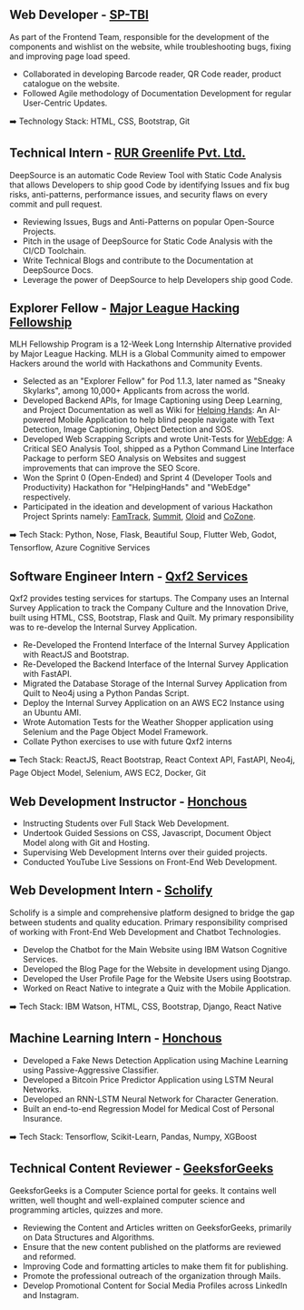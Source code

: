 ## Web Developer - [SP-TBI](http://sptbi.com/)

As part of the Frontend Team, responsible for the development of the components and wishlist on the website, while troubleshooting bugs, fixing and improving page load speed.

- Collaborated in developing Barcode reader, QR Code reader, product catalogue on the website.
- Followed Agile methodology of Documentation Development for regular User-Centric Updates.

➡️ Technology Stack: HTML, CSS, Bootstrap, Git

## Technical Intern - [RUR Greenlife Pvt. Ltd.](https://rur.co.in/)

DeepSource is an automatic Code Review Tool with Static Code Analysis that allows Developers to ship good Code by identifying Issues and fix bug risks, anti-patterns, performance issues, and security flaws on every commit and pull request.

- Reviewing Issues, Bugs and Anti-Patterns on popular Open-Source Projects.
- Pitch in the usage of DeepSource for Static Code Analysis with the CI/CD Toolchain.
- Write Technical Blogs and contribute to the Documentation at DeepSource Docs.
- Leverage the power of DeepSource to help Developers ship good Code.

## Explorer Fellow - [Major League Hacking Fellowship](https://fellowship.mlh.io/)

MLH Fellowship Program is a 12-Week Long Internship Alternative provided by Major League Hacking. MLH is a Global Community aimed to empower Hackers around the world with Hackathons and Community Events.

- Selected as an "Explorer Fellow" for Pod 1.1.3, later named as "Sneaky Skylarks", among 10,000+ Applicants from across the world.
- Developed Backend APIs, for Image Captioning using Deep Learning, and Project Documentation as well as Wiki for [Helping Hands](https://devpost.com/software/helpinghand-n8me97): An AI-powered Mobile Application to help blind people navigate with Text Detection, Image Captioning, Object Detection and SOS.
- Developed Web Scrapping Scripts and wrote Unit-Tests for [WebEdge](https://devpost.com/software/webedge): A Critical SEO Analysis Tool, shipped as a Python Command Line Interface Package to perform SEO Analysis on Websites and suggest improvements that can improve the SEO Score.
- Won the Sprint 0 (Open-Ended) and Sprint 4 (Developer Tools and Productivity) Hackathon for "HelpingHands" and "WebEdge" respectively.
- Participated in the ideation and development of various Hackathon Project Sprints namely: [FamTrack](https://devpost.com/software/famtrack), [Summit](https://devpost.com/software/summit-tpud7e), [Oloid](https://devpost.com/software/oloid) and [CoZone](https://devpost.com/software/cozone).

➡️ Tech Stack: Python, Nose, Flask, Beautiful Soup, Flutter Web, Godot, Tensorflow, Azure Cognitive Services

## Software Engineer Intern - [Qxf2 Services](https://qxf2.com/) 

Qxf2 provides testing services for startups. The Company uses an Internal Survey Application to track the Company Culture and the Innovation Drive, built using HTML, CSS, Bootstrap, Flask and Quilt. My primary responsibility was to re-develop the Internal Survey Application.

- Re-Developed the Frontend Interface of the Internal Survey Application with ReactJS and Bootstrap.
- Re-Developed the Backend Interface of the Internal Survey Application with FastAPI.
- Migrated the Database Storage of the Internal Survey Application from Quilt to Neo4j using a Python Pandas Script.
- Deploy the Internal Survey Application on an AWS EC2 Instance using an Ubuntu AMI.
- Wrote Automation Tests for the Weather Shopper application using Selenium and the Page Object Model Framework.
- Collate Python exercises to use with future Qxf2 interns

➡️ Tech Stack: ReactJS, React Bootstrap, React Context API, FastAPI, Neo4j, Page Object Model, Selenium, AWS EC2, Docker, Git

## Web Development Instructor - [Honchous](https://honchous.com/)

- Instructing Students over Full Stack Web Development.
- Undertook Guided Sessions on CSS, Javascript, Document Object Model along with Git and Hosting.
- Supervising Web Development Interns over their guided projects.
- Conducted YouTube Live Sessions on Front-End Web Development.

## Web Development Intern - [Scholify](http://scholifyme.com/)

Scholify is a simple and comprehensive platform designed to bridge the gap between students and quality education. Primary responsibility comprised of working with Front-End Web Development and Chatbot Technologies.

- Develop the Chatbot for the Main Website using IBM Watson Cognitive Services.
- Developed the Blog Page for the Website in development using Django.
- Developed the User Profile Page for the Website Users using Bootstrap.
- Worked on React Native to integrate a Quiz with the Mobile Application.

➡️ Tech Stack: IBM Watson, HTML, CSS, Bootstrap, Django, React Native

## Machine Learning Intern - [Honchous](https://honchous.com/)

- Developed a Fake News Detection Application using Machine Learning using Passive-Aggressive Classifier.
- Developed a Bitcoin Price Predictor Application using LSTM Neural Networks.
- Developed an RNN-LSTM Neural Network for Character Generation.
- Built an end-to-end Regression Model for Medical Cost of Personal Insurance.

➡️ Tech Stack: Tensorflow, Scikit-Learn, Pandas, Numpy, XGBoost

## Technical Content Reviewer - [GeeksforGeeks](https://www.geeksforgeeks.org/)

GeeksforGeeks is a Computer Science portal for geeks. It contains well written, well thought and well-explained computer science and programming articles, quizzes and more.

- Reviewing the Content and Articles written on GeeksforGeeks, primarily on Data Structures and Algorithms.
- Ensure that the new content published on the platforms are reviewed and reformed.
- Improving Code and formatting articles to make them fit for publishing.
- Promote the professional outreach of the organization through Mails.
- Develop Promotional Content for Social Media Profiles across LinkedIn and Instagram.
